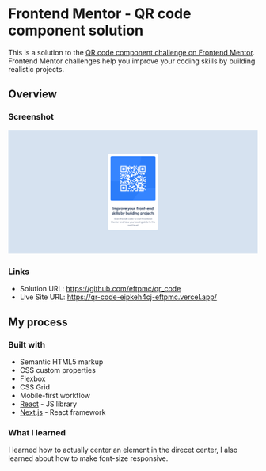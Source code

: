 # Frontend Mentor - QR code component solution

This is a solution to the [QR code component challenge on Frontend Mentor](https://www.frontendmentor.io/challenges/qr-code-component-iux_sIO_H). Frontend Mentor challenges help you improve your coding skills by building realistic projects. 

## Overview

### Screenshot

![](./screenshot.png)

### Links

- Solution URL: https://github.com/eftpmc/qr_code
- Live Site URL: https://qr-code-eipkeh4cj-eftpmc.vercel.app/


## My process

### Built with

- Semantic HTML5 markup
- CSS custom properties
- Flexbox
- CSS Grid
- Mobile-first workflow
- [React](https://reactjs.org/) - JS library
- [Next.js](https://nextjs.org/) - React framework


### What I learned

I learned how to actually center an element in the direcet center, I also learned about how to make font-size responsive. 
